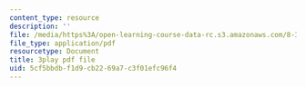 ```yaml
---
content_type: resource
description: ''
file: /media/https%3A/open-learning-course-data-rc.s3.amazonaws.com/8-334-statistical-mechanics-ii-statistical-physics-of-fields-spring-2014/5cf5bbdbf1d9cb2269a7c3f01efc96f4_NLKJdcb1E5I.pdf
file_type: application/pdf
resourcetype: Document
title: 3play pdf file
uid: 5cf5bbdb-f1d9-cb22-69a7-c3f01efc96f4
---
```

